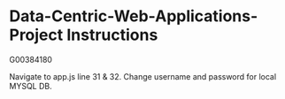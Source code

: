 # Data-Centric-Web-Applications-Project Instructions
G00384180

Navigate to app.js line 31 & 32. Change username and password for local MYSQL DB.
